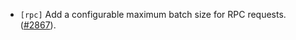 - `[rpc]` Add a configurable maximum batch size for RPC requests.
  ([\#2867](https://github.com/cometbft/cometbft/pull/2867)).
